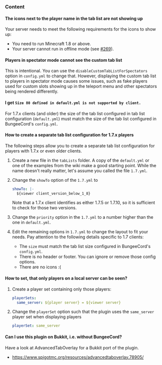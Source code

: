 ### Content
[!]: ToC

#### The icons next to the player name in the tab list are not showing up

Your server needs to meet the following requirements for the icons to show up:
 * You need to run Minecraft 1.8 or above.
 * Your server cannot run in offline mode (see [#269](https://github.com/CodeCrafter47/BungeeTabListPlus/issues/269)).

#### Players in spectator mode cannot see the custom tab list

This is intentional.
You can use the `disableCustomTabListForSpectators` option in `config.yml` to change that.
However, displaying the custom tab list to players in spectator mode causes some issues, such as fake players used for custom slots showing up in the teleport menu and other spectators being rendered differently.

[!]: ifBTLP

#### I get `Size 80 defined in default.yml is not supported by client.`

For 1.7.x clients (and older) the size of the tab list configured in tab list configuration (`default.yml`) must match the size of the tab list configured in BungeeCord's `config.yml`.

#### How to create a separate tab list configuration for 1.7.x players

The following steps allow you to create a separate tab list configuration for players with 1.7.x or even older clients.

1. Create a new file in the `tabLists` folder. A copy of the `default.yml` or one of the examples from the wiki make a good starting point. While the name doesn't really matter, let's assume you called the file `1.7.yml`.

2. Change the `showTo` option of the `1.7.yml` to
   ```yaml
   showTo: |-
     ${viewer client_version_below_1_8}
   ```
   Note that a 1.7.x client identifies as either 1.7.5 or 1.7.10, so it is sufficient to check for those two versions.

3. Change the `priority` option in the `1.7.yml` to a number higher than the one in `default.yml`.

4. Edit the remaining options in `1.7.yml` to change the layout to fit your needs. Pay attention to the following details specific to 1.7 clients:
   * The `size` must match the tab list size configured in BungeeCord's `config.yml`.
   * There is no header or footer. You can ignore or remove those config options.
   * There are no icons :(

#### How to set, that only players on a local server can be seen?

1. Create a player set containing only those players:
    ```yaml
    playerSets:
      same_server: ${player server} = ${viewer server}
    ```
   
2. Change the `playerSet` option such that the plugin uses the `same_server` player set when displaying players
    ```yaml
    playerSet: same_server
    ```

#### Can I use this plugin on Bukkit, i.e. without BungeeCord?

Have a look at AdvancedTabOverlay for a Bukkit port of the plugin.
* <https://www.spigotmc.org/resources/advancedtaboverlay.78905/>
   
[!]: endIF